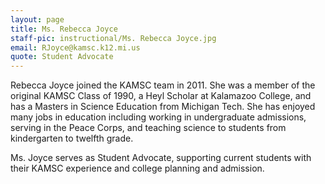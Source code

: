 ```yaml
---
layout: page
title: Ms. Rebecca Joyce
staff-pic: instructional/Ms. Rebecca Joyce.jpg
email: RJoyce@kamsc.k12.mi.us
quote: Student Advocate
---
```

Rebecca Joyce joined the KAMSC team in 2011. She was a member of the original KAMSC Class of 1990, a Heyl Scholar at Kalamazoo College, and has a Masters in Science Education from Michigan Tech. She has enjoyed many jobs in education including working in undergraduate admissions, serving in the Peace Corps, and teaching science to students from kindergarten to twelfth grade.

Ms. Joyce serves as Student Advocate, supporting current students with their KAMSC experience and college planning and admission.